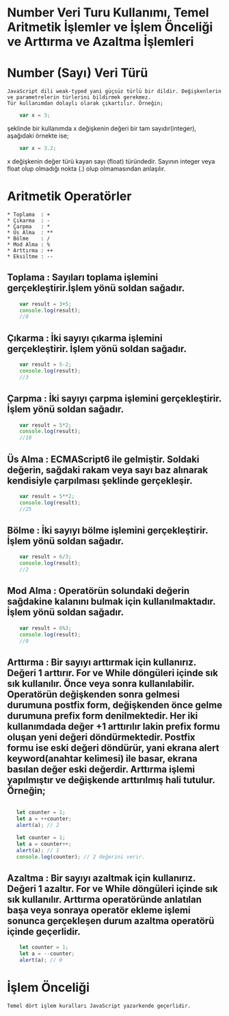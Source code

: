 # Number Veri Turu Kullanımı, Temel Aritmetik İşlemler ve İşlem Önceliği ve Arttırma ve Azaltma İşlemleri

# Number (Sayı) Veri Türü

    JavaScript dili weak-typed yani güçsüz türlü bir dildir. Değişkenlerin ve parametrelerin türlerini bildirmek gerekmez. 
    Tür kullanımdan dolaylı olarak çıkartılır. Örneğin;
    
```JavaScript
    var x = 3;
```
şeklinde bir kullanımda x değişkenin değeri bir tam sayıdır(integer), aşağıdaki örnekte ise;

```JavaScript
    var x = 3.2;
```
x değişkenin değer türü kayan sayı (float) türündedir. Sayının integer veya float olup olmadığı nokta (.) olup olmamasından anlaşılır.


# Aritmetik Operatörler
    * Toplama  : + 
    * Çıkarma  : - 
    * Çarpma   : *
    * Üs Alma  : **
    * Bölme    : /
    * Mod Alma : %
    * Arttırma : ++
    * Eksiltme : --

## Toplama : Sayıları toplama işlemini gerçekleştirir.İşlem yönü soldan sağadır.

```JavaScript
    var result = 3+5;
    console.log(result);
    //8 
```
## Çıkarma : İki sayıyı çıkarma işlemini gerçekleştirir. İşlem yönü soldan sağadır.
```JavaScript
    var result = 5-2;
    console.log(result);
    //3
```
## Çarpma : İki sayıyı çarpma işlemini gerçekleştirir. İşlem yönü soldan sağadır.
```JavaScript
    var result = 5*2;
    console.log(result);
    //10
```
## Üs Alma : ECMAScript6 ile gelmiştir. Soldaki değerin, sağdaki rakam veya sayı baz alınarak kendisiyle çarpılması şeklinde gerçekleşir.
```JavaScript
    var result = 5**2;
    console.log(result);
    //25  
```

## Bölme : İki sayıyı bölme işlemini gerçekleştirir. İşlem yönü soldan sağadır.
```JavaScript
    var result = 6/3;
    console.log(result);
    //2
```

## Mod Alma : Operatörün solundaki değerin sağdakine kalanını bulmak için kullanılmaktadır. İşlem yönü soldan sağadır.
```JavaScript
    var result = 6%3;
    console.log(result);
    //0
```

## Arttırma : Bir sayıyı arttırmak için kullanırız. Değeri 1 arttırır. For ve While döngüleri içinde sık sık kullanılır. Önce veya sonra kullanılabilir. Operatörün değişkenden sonra gelmesi durumuna postfix form, değişkenden önce gelme durumuna prefix form denilmektedir. Her iki kullanımdada değer +1 arttırılır lakin prefix formu oluşan yeni değeri döndürmektedir. Postfix formu ise eski değeri döndürür, yani ekrana alert keyword(anahtar kelimesi) ile basar, ekrana basılan değer eski değerdir. Arttırma işlemi yapılmıştır ve değişkende arttırılmış hali tutulur. Örneğin;
```JavaScript

   let counter = 1;
   let a = ++counter;
   alert(a); // 2

   let counter = 1;
   let a = counter++; 
   alert(a); // 1
   console.log(counter); // 2 değerini verir.

```

## Azaltma : Bir sayıyı azaltmak için kullanırız. Değeri 1 azaltır. For ve While döngüleri içinde sık sık kullanılır. Arttırma operatöründe anlatılan başa veya sonraya operatör ekleme işlemi sonunca gerçekleşen durum azaltma operatörü içinde geçerlidir.
```JavaScript
    let counter = 1;
    let a = --counter;
    alert(a); // 0
```

# İşlem Önceliği

    Temel dört işlem kuralları JavaScript yazarkende geçerlidir.
